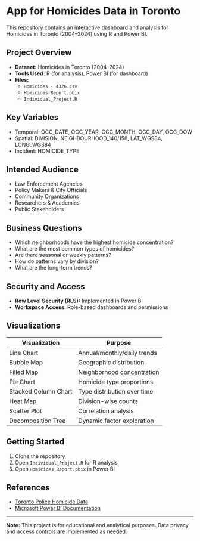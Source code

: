 # App for Homicides Data in Toronto

This repository contains an interactive dashboard and analysis for Homicides in Toronto (2004–2024) using R and Power BI.

## Project Overview

- **Dataset:** Homicides in Toronto (2004–2024)
- **Tools Used:** R (for analysis), Power BI (for dashboard)
- **Files:**
  - `Homicides - 4326.csv`
  - `Homicides Report.pbix`
  - `Individual_Project.R`

## Key Variables

- Temporal: OCC_DATE, OCC_YEAR, OCC_MONTH, OCC_DAY, OCC_DOW
- Spatial: DIVISION, NEIGHBOURHOOD_140/158, LAT_WGS84, LONG_WGS84
- Incident: HOMICIDE_TYPE

## Intended Audience

- Law Enforcement Agencies
- Policy Makers & City Officials
- Community Organizations
- Researchers & Academics
- Public Stakeholders

## Business Questions

- Which neighborhoods have the highest homicide concentration?
- What are the most common types of homicides?
- Are there seasonal or weekly patterns?
- How do patterns vary by division?
- What are the long-term trends?

## Security and Access

- **Row Level Security (RLS):** Implemented in Power BI
- **Workspace Access:** Role-based dashboards and permissions

## Visualizations

| Visualization       | Purpose                                   |
|---------------------|-------------------------------------------|
| Line Chart          | Annual/monthly/daily trends               |
| Bubble Map          | Geographic distribution                   |
| Filled Map          | Neighborhood concentration                |
| Pie Chart           | Homicide type proportions                 |
| Stacked Column Chart| Type distribution over time               |
| Heat Map            | Division-wise counts                      |
| Scatter Plot        | Correlation analysis                      |
| Decomposition Tree  | Dynamic factor exploration                |

## Getting Started

1. Clone the repository
2. Open `Individual_Project.R` for R analysis
3. Open `Homicides Report.pbix` in Power BI

## References

- [Toronto Police Homicide Data](https://open.toronto.ca/dataset/police-annual-statistical-report-homicide/)
- [Microsoft Power BI Documentation](https://learn.microsoft.com/en-us/power-bi/)

---

**Note:** This project is for educational and analytical purposes. Data privacy and access controls are implemented as needed.
